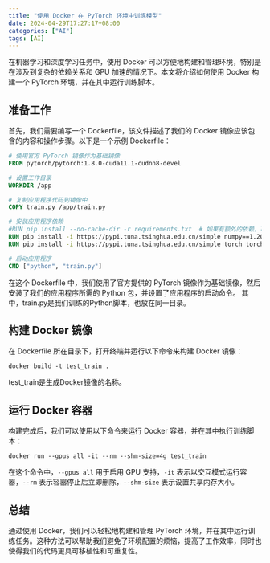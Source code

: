 ```yaml
---
title: "使用 Docker 在 PyTorch 环境中训练模型"
date: 2024-04-29T17:27:17+08:00
categories: ["AI"]
tags: [AI]
---
```

在机器学习和深度学习任务中，使用 Docker 可以方便地构建和管理环境，特别是在涉及到复杂的依赖关系和 GPU 加速的情况下。本文将介绍如何使用 Docker 构建一个 PyTorch 环境，并在其中运行训练脚本。

## 准备工作

首先，我们需要编写一个 Dockerfile，该文件描述了我们的 Docker 镜像应该包含的内容和操作步骤。以下是一个示例 Dockerfile：

```Dockerfile
# 使用官方 PyTorch 镜像作为基础镜像
FROM pytorch/pytorch:1.8.0-cuda11.1-cudnn8-devel

# 设置工作目录
WORKDIR /app

# 复制应用程序代码到镜像中
COPY train.py /app/train.py

# 安装应用程序依赖
#RUN pip install --no-cache-dir -r requirements.txt  # 如果有额外的依赖，可以在 requirements.txt 中指定
RUN pip install -i https://pypi.tuna.tsinghua.edu.cn/simple numpy==1.20.3
RUN pip install -i https://pypi.tuna.tsinghua.edu.cn/simple torch torchvision pandas tqdm seaborn requests

# 启动应用程序
CMD ["python", "train.py"]
```

在这个 Dockerfile 中，我们使用了官方提供的 PyTorch 镜像作为基础镜像，然后安装了我们的应用程序所需的 Python 包，并设置了应用程序的启动命令。
其中，train.py是我们训练的Python脚本，也放在同一目录。
## 构建 Docker 镜像

在 Dockerfile 所在目录下，打开终端并运行以下命令来构建 Docker 镜像：

```
docker build -t test_train .
```
test_train是生成Docker镜像的名称。
## 运行 Docker 容器

构建完成后，我们可以使用以下命令来运行 Docker 容器，并在其中执行训练脚本：

```
docker run --gpus all -it --rm --shm-size=4g test_train
```

在这个命令中，`--gpus all` 用于启用 GPU 支持，`-it` 表示以交互模式运行容器，`--rm` 表示容器停止后立即删除，`--shm-size` 表示设置共享内存大小。

## 总结

通过使用 Docker，我们可以轻松地构建和管理 PyTorch 环境，并在其中运行训练任务。这种方法可以帮助我们避免了环境配置的烦恼，提高了工作效率，同时也使得我们的代码更具可移植性和可重复性。
